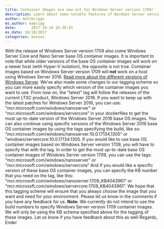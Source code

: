 ```yaml
---
title: Container Images are now out for Windows Server version 1709!
description: Learn about some notable features of Windows Server version 1709 including container images and updated tagging schemes.
author: mattbriggs
ms.author: mabrigg
date:       2017-10-18 19:30:43
ms.date: 10/18/2017
categories: baseos
---
```

With the release of Windows Server version 1709 also come Windows Server Core and Nano Server base OS container images. It is important to note that while older versions of the base OS container images will work on a newer host (with Hyper-V isolation), the opposite is not true. Container images based on Windows Server version 1709 will **not** work on a host using Windows Server 2016. [Read more about the different versions of Windows Server](https://docs.microsoft.com/windows-server/get-started/semi-annual-channel-overview "Container base image versioning"). We’ve also made some changes to our tagging scheme so you can more easily specify which version of the container images you want to use. From now on, the “latest” tag will follow the releases of the current LTSC product, Windows Server 2016. If you want to keep up with the latest patches for Windows Server 2016, you can use: “mcr.microsoft.com/windows/nanoserver” or “mcr.microsoft.com/windows/servercore” in your dockerfiles to get the most up-to-date version of the Windows Server 2016 base OS images. You can also continue using specific versions of the Windows Server 2016 base OS container images by using the tags specifying the build, like so: “mcr.microsoft.com/windows/nanoserver:10.0.17134.1305” or “windows/servercore:10.0.17134.1305. If you would like to use base OS container images based on Windows Server version 1709, you will have to specify that with the tag. In order to get the most up-to-date base OS container images of Windows Server version 1709, you can use the tags: “mcr.microsoft.com/windows/nanoserver” or “mcr.microsoft.com/windows/servercore” And if you would like a specific version of these base OS container images, you can specify the KB number that you need on the tag, like this: “mcr.microsoft.com/windows/nanoserver:1709_KB4043961” or “mcr.microsoft.com/windows/servercore:1709_KB4043961”. We hope that this tagging scheme will ensure that you always choose the image that you want and need for your environment. Please let us know in the comments if you have any feedback for us. **Note:** We currently do not intend to use the build numbers to specify Windows Server version 1709 container images. We will only be using the KB schema specified above for the tagging of these images. Let us know if you have feedback about this as well Regards, Ender
